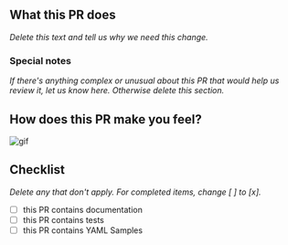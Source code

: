 
## What this PR does

_Delete this text and tell us why we need this change._

<!--  
Thanks for sending a pull request!  
Here are some tips for you:
If this PR closes another issue, add 'closes #<issue number>' somewhere in the PR summary. GitHub will automatically close that issue when this PR gets merged. 
Alternatively, adding 'refs #<issue number>' will not close the issue, but help provide the reviewer more context.

Closes #[issue number]
-->

### Special notes

_If there's anything complex or unusual about this PR that would help us review it, let us know here. Otherwise delete this section._

## How does this PR make you feel?

![gif](https://giphy.com/)

## Checklist

_Delete any that don't apply. For completed items, change [ ] to [x]._

- [ ] this PR contains documentation
- [ ] this PR contains tests
- [ ] this PR contains YAML Samples
